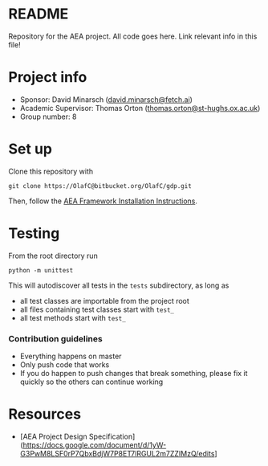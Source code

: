 # README #

Repository for the AEA project. All code goes here. Link relevant info in this file!

# Project info
* Sponsor: David Minarsch (david.minarsch@fetch.ai)
* Academic Supervisor: Thomas Orton (thomas.orton@st-hughs.ox.ac.uk)
* Group number: 8

# Set up
Clone this repository with
```
git clone https://OlafC@bitbucket.org/OlafC/gdp.git
```
Then, follow the [AEA Framework Installation Instructions](https://docs.fetch.ai/aea/quickstart/#option-2-automated-install-script).

# Testing
From the root directory run
```
python -m unittest
```
This will autodiscover all tests in the `tests` subdirectory, as long as
* all test classes are importable from the project root
* all files containing test classes start with `test_`
* all test methods start with `test_`

### Contribution guidelines ###

* Everything happens on master
* Only push code that works
* If you do happen to push changes that break something, please fix it quickly so the others can continue working

# Resources
* [AEA Project Design Specification](https://docs.google.com/document/d/1yW-G3PwM8LSF0rP7QbxBdjW7P8ET7lRGUL2m7ZZIMzQ/edits]
